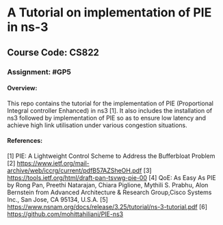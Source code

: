 # A Tutorial on implementation of PIE in ns-3
##  Course Code: CS822
### Assignment: #GP5
#### Overview:
This repo contains the tutorial for the implementation of PIE (Proportional Integral controller Enhanced) in ns3 [1]. It also includes the installation of ns3 followed by implementation of PIE so as to ensure low latency and achieve high link utilisation under various congestion situations.
####  References:
[1] PIE: A Lightweight Control Scheme to Address the Bufferbloat Problem
[2] https://www.ietf.org/mail-archive/web/iccrg/current/pdfB57AZSheOH.pdf
[3] https://tools.ietf.org/html/draft-pan-tsvwg-pie-00
[4] QoE: As Easy As PIE by Rong Pan, Preethi Natarajan, Chiara Piglione, Mythili S. Prabhu, Alon Bernstein from Advanced Architecture & Research Group,Cisco Systems Inc., San Jose, CA 95134, U.S.A.
[5] https://www.nsnam.org/docs/release/3.25/tutorial/ns-3-tutorial.pdf
[6] https://github.com/mohittahiliani/PIE-ns3
